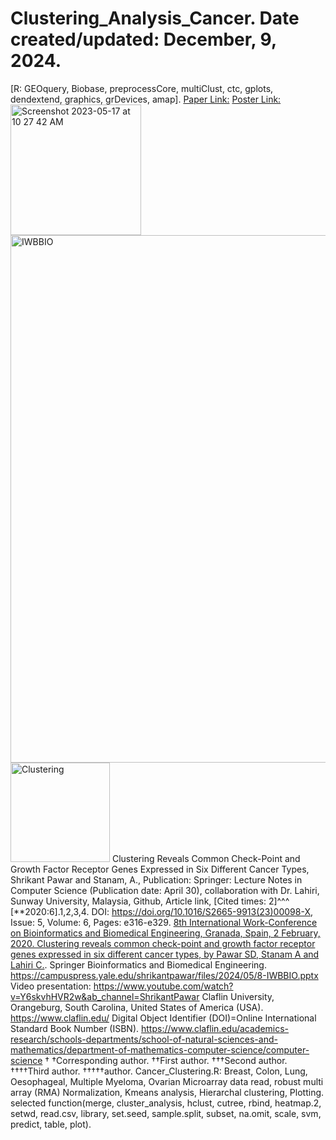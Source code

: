 # Clustering_Analysis_Cancer. Date created/updated: December, 9, 2024.
[R: GEOquery, Biobase, preprocessCore, multiClust, ctc, gplots, dendextend, graphics, grDevices, amap].
[Paper Link:](https://link.springer.com/chapter/10.1007%2F978-3-030-45385-5_52)
[Poster Link:](https://www.claflin-computation.com/lab-journey?pgid=ktmii98q-ad0f6a9d-26d0-4daf-8ec1-ca96f20fba3c)
<img width="209" alt="Screenshot 2023-05-17 at 10 27 42 AM" src="https://github.com/spawar2/Clustering_Analysis_Cancer/assets/25118302/c212cdd7-4fb1-4f41-80a9-2c9d7cd31a01">
<img width="844" alt="IWBBIO" src="https://github.com/spawar2/Clustering_Analysis_Cancer/assets/25118302/a8420e56-43b9-463a-943b-b6585662a13d">
<img width="159" alt="Clustering" src="https://github.com/spawar2/Clustering_Analysis_Cancer/assets/25118302/8ce6753f-7fe8-4e3d-b4d4-4111a071649b">
Clustering Reveals Common Check-Point and Growth Factor Receptor Genes Expressed in Six Different Cancer Types, Shrikant Pawar and Stanam, A., Publication: Springer: Lecture Notes in Computer Science (Publication date: April 30), collaboration with Dr. Lahiri, Sunway University, Malaysia, Github, Article link, [Cited times: 2]^^^ [**2020:6].1,2,3,4. DOI: https://doi.org/10.1016/S2665-9913(23)00098-X, Issue: 5, Volume: 6, Pages: e316-e329.
[8th International Work-Conference on Bioinformatics and Biomedical Engineering, Granada, Spain, 2 February, 2020. Clustering reveals common check-point and growth factor receptor genes expressed in six different cancer types, by Pawar SD, Stanam A and Lahiri C.](https://iwbbio.ugr.es/).
Springer Bioinformatics and Biomedical Engineering.
https://campuspress.yale.edu/shrikantpawar/files/2024/05/8-IWBBIO.pptx
Video presentation: https://www.youtube.com/watch?v=Y6skvhHVR2w&ab_channel=ShrikantPawar
Claflin University, Orangeburg, South Carolina, United States of America (USA). 
https://www.claflin.edu/ Digital Object Identifier (DOI)=Online International Standard Book Number (ISBN).
https://www.claflin.edu/academics-research/schools-departments/school-of-natural-sciences-and-mathematics/department-of-mathematics-computer-science/computer-science
†
†Corresponding author. ††First author. †††Second author. ††††Third author. †††††author.
Cancer_Clustering.R: Breast, Colon, Lung, Oesophageal, Multiple Myeloma, Ovarian Microarray data read, robust multi array (RMA) Normalization, Kmeans analysis, Hierarchal clustering, Plotting.
selected function(merge, cluster_analysis, hclust, cutree, rbind, heatmap.2, setwd, read.csv, library, set.seed, sample.split, subset, na.omit, scale, svm, predict, table, plot).
